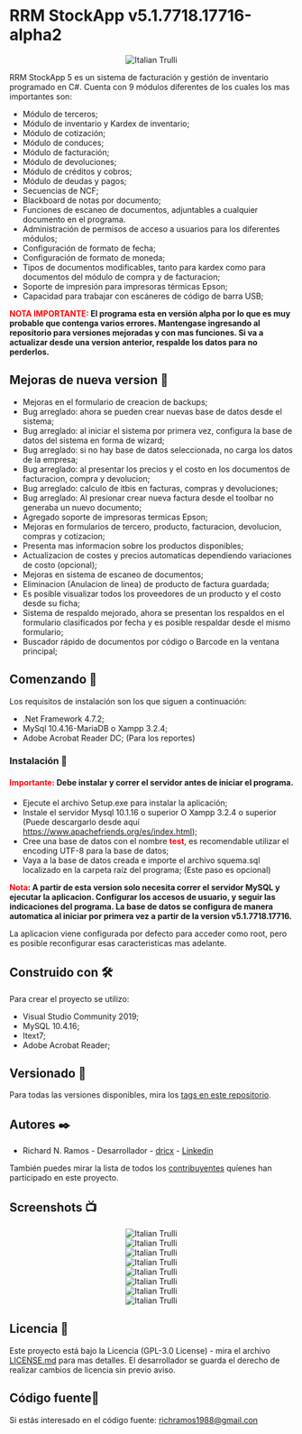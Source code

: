 # RRM StockApp v5.1.7718.17716-alpha2
<center>
<img src="https://github.com/dricx/rrmstockapp/blob/main/screenshots/Screenshot%208.png" alt="Italian Trulli">
</center>

RRM StockApp 5 es un sistema de facturación y gestión de inventario programado en C#. Cuenta con 9 módulos diferentes de los cuales los mas importantes son:

  * Módulo de terceros;
  * Módulo de inventario y Kardex de inventario;
  * Módulo de cotización;
  * Módulo de conduces;
  * Módulo de facturación;
  * Módulo de devoluciones;
  * Módulo de créditos y cobros;
  * Módulo de deudas y pagos;
  * Secuencias de NCF;
  * Blackboard de notas por documento;
  * Funciones de escaneo de documentos, adjuntables a cualquier documento en el programa.
  * Administración de permisos de acceso a usuarios para los diferentes módulos;
  * Configuración de formato de fecha;
  * Configuración de formato de moneda;
  * Tipos de documentos modificables, tanto para kardex como para documentos del módulo de compra y  de facturacion;
  * Soporte de impresión para impresoras térmicas Epson;
  * Capacidad para trabajar con escáneres de código de barra USB;
  
<b><span style="color: red">NOTA IMPORTANTE:</span> El programa esta en versión alpha por lo que es muy probable que contenga varios errores. Mantengase ingresando al repositorio para versiones mejoradas y con mas funciones. Si va a actualizar desde una version anterior, respalde los datos para no perderlos.</b>

## Mejoras de nueva version 🧰

  * Mejoras en el formulario de creacion de backups;
  * Bug arreglado: ahora se pueden crear nuevas base de datos desde el sistema;
  * Bug arreglado: al iniciar el sistema por primera vez, configura la base de datos del sistema en forma de wizard;
  * Bug arreglado: si no hay base de datos seleccionada, no carga los datos de la empresa;
  * Bug arreglado: al presentar los precios y el costo en los documentos de facturacion, compra y devolucion;
  * Bug arreglado: calculo de itbis en facturas, compras y devoluciones;
  * Bug arreglado: Al presionar crear nueva factura desde el toolbar no generaba un nuevo documento;
  * Agregado soporte de impresoras termicas Epson;
  * Mejoras en formularios de tercero, producto, facturacion, devolucion, compras y cotizacion;
  * Presenta mas informacion sobre los productos disponibles;
  * Actualizacion de costes y precios automaticas dependiendo variaciones de costo (opcional);
  * Mejoras en sistema de escaneo de documentos;
  * Eliminacion (Anulacion de linea) de producto de factura guardada;
  * Es posible visualizar todos los proveedores de un producto y el costo desde su ficha;
  * Sistema de respaldo mejorado, ahora se presentan los respaldos en el formulario clasificados por fecha y es posible respaldar desde el mismo formulario;
  * Buscador rápido de documentos por código o Barcode en la ventana principal;

## Comenzando 🚀

Los requisitos de instalación son los que siguen a continuación:
  * .Net Framework 4.7.2;
  * MySql 10.4.16-MariaDB o Xampp 3.2.4;
  * Adobe Acrobat Reader DC; (Para los reportes)
    
### Instalación 🔧

<h4><span style="color: red">Importante:</span> Debe instalar y correr el servidor antes de iniciar el programa.</h4>

  * Ejecute el archivo Setup.exe para instalar la aplicación;
  * Instale el servidor Mysql 10.1.16 o superior O Xampp 3.2.4 o superior (Puede descargarlo desde aquí https://www.apachefriends.org/es/index.html);
  * Cree una base de datos con el nombre <span style="color: red; font-weight: bold">test</span>, es recomendable utilizar el encoding UTF-8 para la base de datos;
  * Vaya a la base de datos creada e importe el archivo squema.sql localizado en la carpeta raíz del programa; (Este paso es opcional)

<b><span style="color: red">Nota</span>: A partir de esta version solo necesita correr el servidor MySQL y ejecutar la aplicacion. Configurar los accesos de usuario, y seguir las indicaciones del programa. La base de datos se configura de manera automatica al iniciar por primera vez a partir de la version v5.1.7718.17716.</b>
  
La aplicacion viene configurada por defecto para acceder como root, pero es posible reconfigurar esas caracteristicas mas adelante.

## Construido con 🛠️

Para crear el proyecto se utilizo:
   * Visual Studio Community 2019;
   * MySQL 10.4.16;
   * Itext7;
   * Adobe Acrobat Reader;
   
## Versionado 📌

Para todas las versiones disponibles, mira los [tags en este repositorio](https://github.com/dricx/rrmstockapp/tags).

## Autores ✒️

   * Richard N. Ramos - Desarrollador - [dricx](https://github.com/dricx) - [Linkedin](https://www.linkedin.com/in/rramos1988)
   
También puedes mirar la lista de todos los [contribuyentes](https://github.com/dricx/rrmstockapp/contributors) quíenes han participado en este proyecto. 

## Screenshots 📺
<center>
<img src="https://github.com/dricx/rrmstockapp/blob/main/screenshots/Screenshot%201.png" alt="Italian Trulli">
</center>

<center>
<img src="https://github.com/dricx/rrmstockapp/blob/main/screenshots/Screenshot%202.png" alt="Italian Trulli">
</center>

<center>
<img src="https://github.com/dricx/rrmstockapp/blob/main/screenshots/Screenshot%203.png" alt="Italian Trulli">
</center>

<center>
<img src="https://github.com/dricx/rrmstockapp/blob/main/screenshots/Screenshot%204.png" alt="Italian Trulli">
</center>

<center>
<img src="https://github.com/dricx/rrmstockapp/blob/main/screenshots/Screenshot%205.png" alt="Italian Trulli">
</center>

<center>
<img src="https://github.com/dricx/rrmstockapp/blob/main/screenshots/Screenshot%206.png" alt="Italian Trulli">
</center>

<center>
<img src="https://github.com/dricx/rrmstockapp/blob/main/screenshots/Screenshot%207.png" alt="Italian Trulli">
</center>

<center>
<img src="https://github.com/dricx/rrmstockapp/blob/main/screenshots/Screenshot%209.png" alt="Italian Trulli">
</center>

## Licencia 📄

Este proyecto está bajo la Licencia (GPL-3.0 License) - mira el archivo [LICENSE.md](LICENSE.md) para mas detalles. El desarrollador se guarda el derecho de realizar cambios de licencia sin previo aviso.

## Código fuente📝

Si estás interesado en el código fuente: richramos1988@gmail.con

